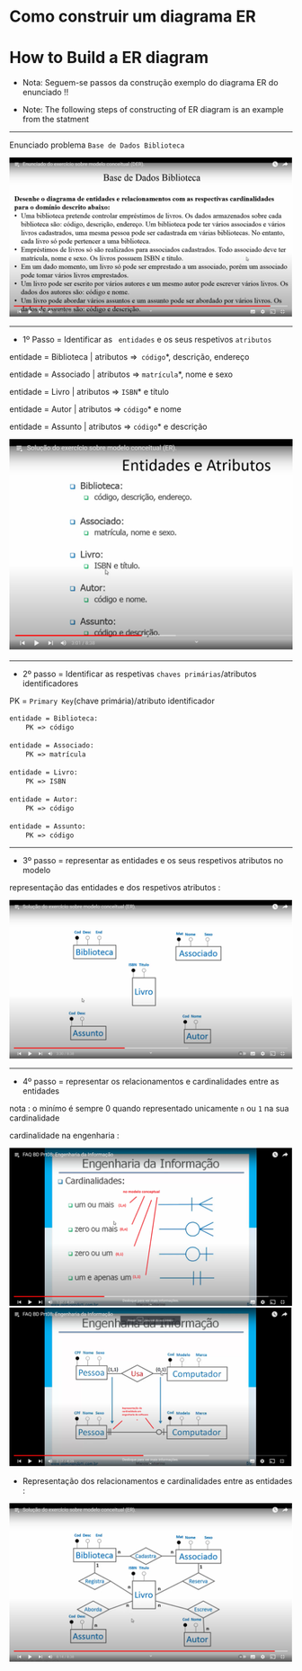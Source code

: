 # Como construir um diagrama ER
# How to Build a ER diagram

* Nota:  Seguem-se passos da construção exemplo do diagrama ER do enunciado !!

* Note: The following steps of constructing of ER diagram is an example from the statment
-----------------------------------------------------------

Enunciado problema `Base de Dados Biblioteca`

<img src="Enunciado.png">

----------------------

*  1º Passo = Identificar as `` entidades`` e os seus respetivos ``atributos``

entidade = Biblioteca |
atributos =>`` código``*, descrição, endereço

entidade = Associado     |
atributos => ``matrícula``*, nome e sexo

entidade = Livro |
atributos => ``ISBN``* e título

entidade = Autor |
atributos => ``código``* e nome

entidade = Assunto |
atributos => ``código``* e descrição

<img src="Entidades_atributos.png">

-----------------------------------------------------------

* 2º passo = Identificar as respetivas ``chaves primárias``/atributos identificadores

PK = ``Primary Key``(chave primária)/atributo identificador

	entidade = Biblioteca:
		PK => código
	
	entidade = Associado:
		PK => matrícula
	
	entidade = Livro:
		PK => ISBN
	
	entidade = Autor:
		PK => código
	
	entidade = Assunto:
		PK => código

--------------------------------------------

* 3º passo = representar as entidades e os seus respetivos atributos no modelo

representação das entidades e dos respetivos atributos :

<img src="representação das entidades.png">

----------------------------------------------

* 4º passo = representar os relacionamentos e cardinalidades entre as entidades 

nota : o minímo é sempre 0 quando representado unicamente `n` ou `1` na sua cardinalidade

cardinalidade na engenharia :

<img src="Rpresentação da cardinalidade em engenharia software(informação) 02.png">



<img src="Rpresentação da cardinalidade em engenharia software(informação).png">



* Representação dos relacionamentos e cardinalidades entre as entidades :


<img src="representação dos relacionamentos e cardinalidades entre entidades.png">